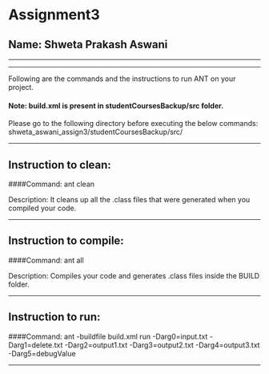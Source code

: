 # Assignment3
## Name: Shweta Prakash Aswani

-----------------------------------------------------------------------
-----------------------------------------------------------------------


Following are the commands and the instructions to run ANT on your project.
#### Note: build.xml is present in studentCoursesBackup/src folder.

Please go to the following directory before executing the below commands:
shweta_aswani_assign3/studentCoursesBackup/src/

-----------------------------------------------------------------------
## Instruction to clean:

####Command: ant clean

Description: It cleans up all the .class files that were generated when you
compiled your code.

-----------------------------------------------------------------------
## Instruction to compile:

####Command: ant all

Description: Compiles your code and generates .class files inside the BUILD folder.

-----------------------------------------------------------------------
## Instruction to run:

####Command: 
ant -buildfile build.xml run -Darg0=input.txt -Darg1=delete.txt -Darg2=output1.txt -Darg3=output2.txt -Darg4=output3.txt -Darg5=debugValue

-----------------------------------------------------------------------
